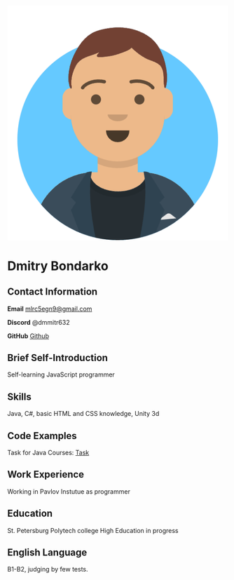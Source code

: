 ![Photo](myavatar.png)

# Dmitry Bondarko

## Contact Information

**Email** mlrc5egn9@gmail.com

**Discord** @dmmitr632

**GitHub** [Github](https://github.com/dmmitr632/)


## Brief Self-Introduction

Self-learning JavaScript programmer

## Skills

Java, C#, basic HTML and CSS knowledge, Unity 3d

## Code Examples

Task for Java Courses: [Task](https://github.com/dmmitr632/java-filmorate)

## Work Experience

Working in Pavlov Instutue as programmer

## Education

St. Petersburg Polytech college
High Education in progress

## English Language

B1-B2, judging by few tests.
